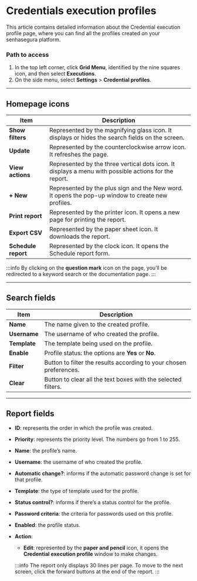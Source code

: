 # Credentials execution profiles

This article contains detailed information about the Credential execution profile page, where you can find all the profiles created on your senhasegura platform.

### Path to access

1. In the top left corner, click **Grid Menu**, identified by the nine squares icon, and then select **Executions**.
2. On the side menu, select **Settings** > **Credential profiles**.

***
## Homepage icons
**Item**|**Description**
|---|---|
**Show filters**|Represented by the magnifying glass icon. It displays or hides the search fields on the screen.
**Update**|Represented by the counterclockwise arrow icon. It refreshes the page.
**View actions**|Represented by the three vertical dots icon. It displays a menu with possible actions for the report.
**+ New**|Represented by the plus sign and the New word. It opens the pop-up window to create new profiles.
**Print report**|Represented by the printer icon. It opens a new page for printing the report.
**Export CSV**|Represented by the paper sheet icon. It downloads the report.
**Schedule report**|Represented by the clock icon. It opens the Schedule report form.

  :::info
By clicking on the **question mark** icon on the page, you’ll be redirected to a keyword search or the documentation page.
:::
***
## Search fields

**Item**|**Description**
|---|---|
**Name**|The name given to the created profile.
**Username**|The username of who created the profile.
**Template**|The template being used on the profile.
**Enable**|Profile status: the options are **Yes** or **No**.
**Filter**|Button to filter the results according to your chosen preferences.
**Clear**|Button to clear all the text boxes with the selected filters.
***

## Report fields

* **ID**: represents the order in which the profile was created.
* **Priority**: represents the priority level. The numbers go from 1 to 255.
* **Name**: the profile’s name.
* **Username**: the username of who created the profile.
* **Automatic change?**: informs if the automatic password change is set for that profile.
* **Template**: the type of template used for the profile.
* **Status control?**: informs if there’s a status control for the profile.
* **Password criteria**: the criteria for passwords used on this profile.
* **Enabled**: the profile status.
* **Action**:
    * **Edit**: represented by the **paper and pencil** icon, it opens the **Credential execution profile** window to make changes.

  :::info
The report only displays 30 lines per page. To move to the next screen, click the forward buttons at the end of the report.
:::